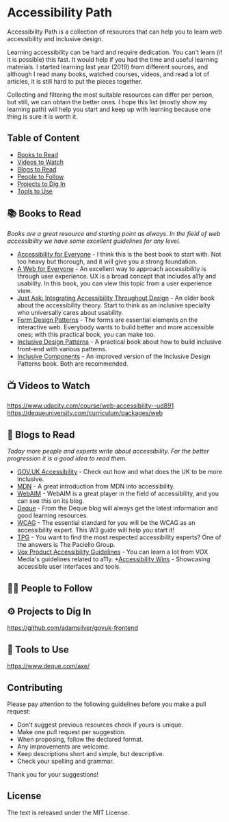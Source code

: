 # Accessibility Path

Accessibility Path is a collection of resources that can help you to learn web accessibility and inclusive design.

Learning accessibility can be hard and require dedication. You can't learn (if it is possible) this fast. It would help if you had the time and useful learning materials. I started learning last year (2019) from different sources, and although I read many books, watched courses, videos, and read a lot of articles, it is still hard to put the pieces together.

Collecting and filtering the most suitable resources can differ per person, but still, we can obtain the better ones. I hope this list (mostly show my learning path) will help you start and keep up with learning because one thing is sure it is worth it.

## Table of Content

* [Books to Read](#books-to-read)
* [Videos to Watch](#courses-to-watch)
* [Blogs to Read](#blogs-to-read)
* [People to Follow](#people-to-follow)
* [Projects to Dig In](#projects-to-dig-in)
* [Tools to Use](#tools-to-use)

## 📚 Books to Read

*Books are a great resource and starting point as always. In the field of web accessibility we have some excellent guidelines for any level.*

* [Accessibility for Everyone](https://abookapart.com/products/accessibility-for-everyone) - I think this is the best book to start with. Not too heavy but thorough, and it will give you a strong foundation.
* [A Web for Everyone](https://rosenfeldmedia.com/books/a-web-for-everyone/) - An excellent way to approach accessibility is through user experience. UX is a broad concept that includes a11y and usability. In this book, you can view this topic from a user experience view. 
* [Just Ask: Integrating Accessibility Throughout Design](http://uiaccess.com/accessucd/) - An older book about the accessibility theory. Start to think as an inclusive specialty who universally cares about usability.
* [Form Design Patterns](https://www.smashingmagazine.com/printed-books/form-design-patterns/) - The forms are essential elements on the interactive web. Everybody wants to build better and more accessible ones; with this practical book, you can make too.
* [Inclusive Design Patterns](https://www.smashingmagazine.com/printed-books/inclusive-front-end-design-patterns/) - A practical book about how to build inclusive front-end with various patterns.
* [Inclusive Components](http://book.inclusive-components.design/) - An improved version of the Inclusive Design Patterns book. Both are recommended.

## 📺 Videos to Watch

https://www.udacity.com/course/web-accessibility--ud891
https://dequeuniversity.com/curriculum/packages/web

## 📰 Blogs to Read

*Today more people and experts write about accessibility. For the better progression it is a good idea to read them.*

* [GOV.UK Accessibility](https://accessibility.blog.gov.uk/) - Check out how and what does the UK to be more inclusive.
* [MDN](https://developer.mozilla.org/en-US/docs/Learn/Accessibility) - A great introduction from MDN into accessibility.
* [WebAIM](https://webaim.org/articles/) - WebAIM is a great player in the field of accessibility, and you can see this on its blog.
* [Deque](https://www.deque.com/blog/) - From the Deque blog will always get the latest information and good learning resources.
* [WCAG](https://www.w3.org/WAI/standards-guidelines/wcag/) - The essential standard for you will be the WCAG as an accessibility expert. This W3 guide will help you start it!
* [TPG](https://developer.paciellogroup.com/blog/) - You want to find the most respected accessibility experts? One of the answers is The Paciello Group. 
* [Vox Product Accessibility Guidelines](http://accessibility.voxmedia.com/) - You can learn a lot from VOX Media's guidelines related to a11y.
*[Accessibility Wins](https://a11ywins.tumblr.com/) - Showcasing accessible user interfaces and tools.

## 👨👩 People to Follow

## ⚙️ Projects to Dig In
https://github.com/adamsilver/govuk-frontend

## 🧰 Tools to Use
https://www.deque.com/axe/

## Contributing

Please pay attention to the following guidelines before you make a pull request:

- Don't suggest previous resources check if yours is unique.
- Make one pull request per suggestion.
- When proposing, follow the declared format.
- Any improvements are welcome.
- Keep descriptions short and simple, but descriptive.
- Check your spelling and grammar.

Thank you for your suggestions!

## License

The text is released under the MIT License.